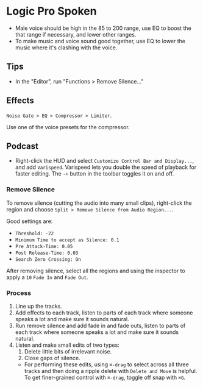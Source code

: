 # Logic Pro Spoken

- Male voice should be high in the 85 to 200 range, use EQ to boost the that range if necessary, and lower other ranges.
- To make music and voice sound good together, use EQ to lower the music where it's clashing with the voice.

## Tips

- In the "Editor", run "Functions > Remove Silence..."

## Effects

`Noise Gate > EQ > Compressor > Limiter`.

Use one of the voice presets for the compressor.

## Podcast

- Right-click the HUD and select `Customize Control Bar and Display...`, and add `Varispeed`. Varispeed lets you double the speed of playback for faster editing. The `-+` button in the toolbar toggles it on and off.

### Remove Silence

To remove silence (cutting the audio into many small clips), right-click the region and choose `Split > Remove Silence from Audio Region...`.

Good settings are:

- `Threshold: -22`
- `Minimum Time to accept as Silence: 0.1`
- `Pre Attack-Time: 0.05`
- `Post Release-Time: 0.03`
- `Search Zero Crossing: On`

After removing silence, select all the regions and using the inspector to apply a `10` `Fade In` and `Fade Out`.

### Process

1. Line up the tracks.
2. Add effects to each track, listen to parts of each track where someone speaks a lot and make sure it sounds natural.
3. Run remove silence and add fade in and fade outs, listen to parts of each track where someone speaks a lot and make sure it sounds natural.
4. Listen and make small edits of two types:
    1. Delete little bits of irrelevant noise.
    2. Close gaps of silence.
    - For performing these edits, using `⌘-drag` to select across all three tracks and then doing a ripple delete with `Delete and Move` is helpful. To get finer-grained control with `⌘-drag`, toggle off snap with `⌘G`.
